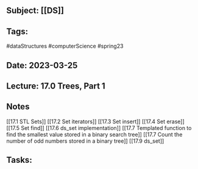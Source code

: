## Subject: [[DS]]
## Tags:
#dataStructures #computerScience #spring23 
## Date: 2023-03-25
## Lecture: 17.0 Trees, Part 1

## Notes
[[17.1 STL Sets]]
[[17.2 Set iterators]]
[[17.3 Set insert]]
[[17.4 Set erase]]
[[17.5 Set find]]
[[17.6 ds_set implementation]]
[[17.7 Templated function to find the smallest value stored in a binary search tree]]
[[17.7 Count the number of odd numbers stored in a binary tree]]
[[17.9 ds_set]]

## Tasks:
